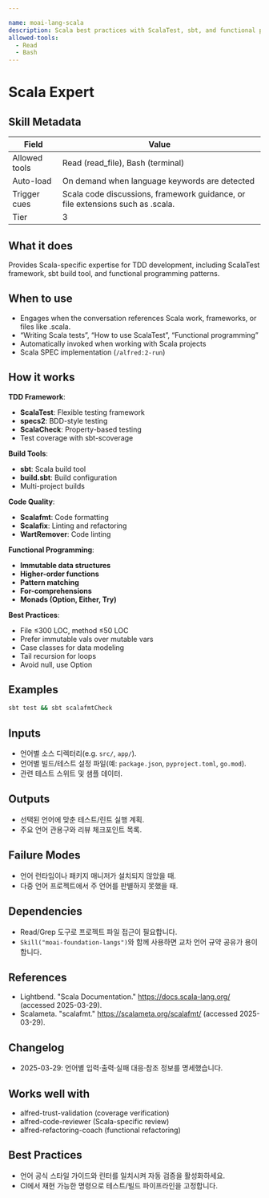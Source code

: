 ```yaml
---

name: moai-lang-scala
description: Scala best practices with ScalaTest, sbt, and functional programming patterns. Use when writing or reviewing Scala code in project workflows.
allowed-tools:
  - Read
  - Bash
---
```


# Scala Expert

## Skill Metadata
| Field | Value |
| ----- | ----- |
| Allowed tools | Read (read_file), Bash (terminal) |
| Auto-load | On demand when language keywords are detected |
| Trigger cues | Scala code discussions, framework guidance, or file extensions such as .scala. |
| Tier | 3 |

## What it does

Provides Scala-specific expertise for TDD development, including ScalaTest framework, sbt build tool, and functional programming patterns.

## When to use

- Engages when the conversation references Scala work, frameworks, or files like .scala.
- “Writing Scala tests”, “How to use ScalaTest”, “Functional programming”
- Automatically invoked when working with Scala projects
- Scala SPEC implementation (`/alfred:2-run`)

## How it works

**TDD Framework**:
- **ScalaTest**: Flexible testing framework
- **specs2**: BDD-style testing
- **ScalaCheck**: Property-based testing
- Test coverage with sbt-scoverage

**Build Tools**:
- **sbt**: Scala build tool
- **build.sbt**: Build configuration
- Multi-project builds

**Code Quality**:
- **Scalafmt**: Code formatting
- **Scalafix**: Linting and refactoring
- **WartRemover**: Code linting

**Functional Programming**:
- **Immutable data structures**
- **Higher-order functions**
- **Pattern matching**
- **For-comprehensions**
- **Monads (Option, Either, Try)**

**Best Practices**:
- File ≤300 LOC, method ≤50 LOC
- Prefer immutable vals over mutable vars
- Case classes for data modeling
- Tail recursion for loops
- Avoid null, use Option

## Examples
```bash
sbt test && sbt scalafmtCheck
```

## Inputs
- 언어별 소스 디렉터리(e.g. `src/`, `app/`).
- 언어별 빌드/테스트 설정 파일(예: `package.json`, `pyproject.toml`, `go.mod`).
- 관련 테스트 스위트 및 샘플 데이터.

## Outputs
- 선택된 언어에 맞춘 테스트/린트 실행 계획.
- 주요 언어 관용구와 리뷰 체크포인트 목록.

## Failure Modes
- 언어 런타임이나 패키지 매니저가 설치되지 않았을 때.
- 다중 언어 프로젝트에서 주 언어를 판별하지 못했을 때.

## Dependencies
- Read/Grep 도구로 프로젝트 파일 접근이 필요합니다.
- `Skill("moai-foundation-langs")`와 함께 사용하면 교차 언어 규약 공유가 용이합니다.

## References
- Lightbend. "Scala Documentation." https://docs.scala-lang.org/ (accessed 2025-03-29).
- Scalameta. "scalafmt." https://scalameta.org/scalafmt/ (accessed 2025-03-29).

## Changelog
- 2025-03-29: 언어별 입력·출력·실패 대응·참조 정보를 명세했습니다.

## Works well with

- alfred-trust-validation (coverage verification)
- alfred-code-reviewer (Scala-specific review)
- alfred-refactoring-coach (functional refactoring)

## Best Practices
- 언어 공식 스타일 가이드와 린터를 일치시켜 자동 검증을 활성화하세요.
- CI에서 재현 가능한 명령으로 테스트/빌드 파이프라인을 고정합니다.
